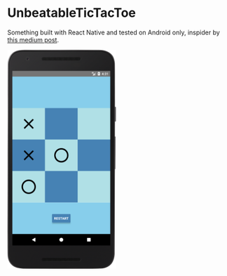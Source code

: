 # UnbeatableTicTacToe
Something built with React Native and tested on Android only, inspider by [this medium post](https://medium.freecodecamp.com/how-to-make-your-tic-tac-toe-game-unbeatable-by-using-the-minimax-algorithm-9d690bad4b37#.e8bqjjg5o).

<img src='screenshots/screenshot_1.png' width="248"/>